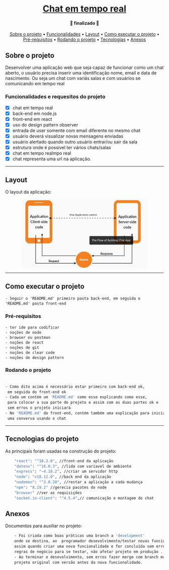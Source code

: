 <h1 align="center">
    <a href="#" alt="">Chat em tempo real</a>
</h1>

<h4 align="center">
	🚧 finalizado 🚧
</h4>

<p align="center">
 <a href="#sobre-o-projeto">Sobre o projeto</a> •
 <a href="#funcionalidades">Funcionalidades</a> • 
 <a href="#layout">Layout</a> • 
 <a href="#como-executar-o-projeto">Como executar o projeto</a> • 
 <a href="#pré-requisitos">Pré-requisitos</a> •
 <a href="#rodando-o-projeto">Rodando o projeto</a> •
 <a href="#tecnologias">Tecnologias</a> •
 <a href="#anexos">Anexos</a>
</p>

## Sobre o projeto
Desenvolver uma aplicação web que seja capaz de funcionar como um chat aberto, o usuário precisa inserir uma identificação nome, email e data de nascimento. Ou seja um chat com variás salas e com usuários se comunicando em tempo real

### Funcionalidades e requesitos do projeto 

- [x] chat em tempo real
- [x] back-end em node.js
- [x] front-end em react
- [x] uso do design pattern observer
- [x] entrada de user somente com email diferente no mesmo chat
- [x] usuário deverá visualizar novas mensagens enviadas
- [x] usuário alertado quando outro usuário entrar/ou sair da sala
- [x] estrutura onde é possível ter vários chats/salas
- [x] chat em tempo realmpo real
- [x] chat representa uma url na
aplicação.

---
## Layout

O layout da aplicação:

<p align="center" style="display: flex; align-items: flex-start; justify-content: center;">
  <img alt="fluxo" title="#fluxo" src="./assets/fluxo.png" width="400px">
</p>

---
## Como executar o projeto
    - Seguir o 'README.md' primeiro pasta back-end, em seguida o 'README.md' pasta front-end 
### Pré-requisitos
    - ter ide para codificar
    - noções de node
    - browser ou postman
    - noções de react
    - noções de git
    - noções de clear code
    - noções de design pattern

### Rodando o projeto

```bash

- Como dito acima é necessário estar primeiro com back-end ok, 
 em seguida do front-end ok
- Cada um contém um 'README.md' como esse explicando como esse,
 para colocar a sua parte do projeto e assim com as duas partes ok e 
 sem erros o projeto iniciará 
- No 'README.md' do front-end, contém também uma explicação para iniciar,
 uma converva usando o chat

```

---
## Tecnologias do projeto

As principais foram usadas na construção do projeto:
 
```bash
    "react": "^18.2.0", //front-end da aplicação
    "dotenv": "^16.0.3", //lida com variavel de ambiente
    "express": "~4.18.2", //criar um servidor http
    "node": "v18.12.0", //back end da aplicação
    "nodemon": "^2.0.20", //restar a aplicação a cada mudança
    "npm": "8.19.2" //gerecia pacotes do node
    "browser" //ver as requisições
    "socket.io-client": "^4.5.4",// comunicação e montagem do chat
```

## Anexos

Documentos para auxiliar no projeto:

```bash
    - Foi criada como boas práticas uma branch a 'development' 
    onde se destina, ao  programador desevolvimento/testar novas funcionalidade, 
    assim quando criar uma nova funcionalidade e for concluída sem erros ou 
    regras de negócio para se testar, não afetar projeto em produção .
    - Ao terminar o desevolvimento, sem erros fazer merge com branch master onde fica,
    projeto original com versão antes da nova funcionalidade. 

```
